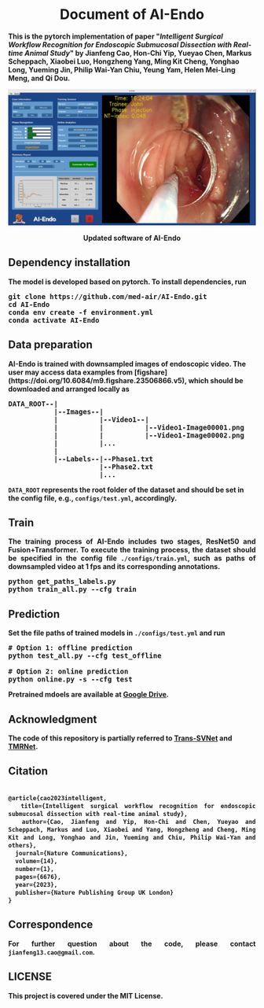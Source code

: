 <h1 align="center"> Document of AI-Endo</h1>

[//]: # (<HR SIZE=10>)
<b align="justify">This is the pytorch implementation of paper "<i><b>Intelligent Surgical Workflow Recognition for Endoscopic
Submucosal Dissection with Real-time Animal Study</i></b>" by Jianfeng Cao, Hon-Chi Yip, Yueyao Chen, Markus Scheppach, Xiaobei Luo,
Hongzheng Yang, Ming Kit Cheng, Yonghao Long, Yueming Jin, Philip Wai-Yan Chiu, Yeung Yam, Helen Mei-Ling Meng, and Qi Dou.</p>

[![Watch the video](./imgs/gui.png)](https://github.com/cao13jf/ESDGUI)
<p align="center">Updated software of AI-Endo</p>

<h2>Dependency installation</h2>
The model is developed based on pytorch. To install dependencies, run

<pre>
git clone https://github.com/med-air/AI-Endo.git
cd AI-Endo
conda env create -f environment.yml
conda activate AI-Endo
</pre>

<h2>Data preparation</h2>
AI-Endo is trained with downsampled images of endoscopic video. The user may access data examples from [figshare](https://doi.org/10.6084/m9.figshare.23506866.v5), which 
should be downloaded and arranged locally as 
<pre>
DATA_ROOT--|
           |--Images--|
           |          |--Video1--|
           |          |          |--Video1-Image00001.png
           |          |          |--Video1-Image00002.png
           |          |...
           |
           |--Labels--|--Phase1.txt
                      |--Phase2.txt
                      |...
</pre>
<code>DATA_ROOT</code> represents the root folder of the dataset and should be set in the config file, e.g., <code>configs/test.yml</code>, accordingly.

<h2>Train</h2>
<p align="justify">The training process of AI-Endo includes two stages, ResNet50 and Fusion+Transformer. To execute the
training process, the dataset should be specified in the config file <code>./configs/train.yml</code>, such as paths of downsampled 
video at 1 fps and its corresponding annotations.</p>

<pre>
python get_paths_labels.py
python train_all.py --cfg train
</pre>

<h2>Prediction</h2>
<p align="justify">Set the file paths of trained models in <code>./configs/test.yml</code> and run</p>

<pre>
# Option 1: offline prediction
python test_all.py --cfg test_offline

# Option 2: online prediction
python online.py -s --cfg test
</pre>
Pretrained mdoels are available at [Google Drive](https://drive.google.com/drive/folders/1aMgEuxhZjLtSJ3ica6EVKYkGeMGG1Vtw?usp=share_link).

<h2>Acknowledgment</h2>
The code of this repository is partially referred to <a href="https://github.com/xjgaocs/Trans-SVNet">Trans-SVNet</a> and <a href="https://github.com/YuemingJin/TMRNet">TMRNet</a>.

<h2>Citation</h2>
<pre><code>
@article{cao2023intelligent,
  title={Intelligent surgical workflow recognition for endoscopic submucosal dissection with real-time animal study},
  author={Cao, Jianfeng and Yip, Hon-Chi and Chen, Yueyao and Scheppach, Markus and Luo, Xiaobei and Yang, Hongzheng and Cheng, Ming Kit and Long, Yonghao and Jin, Yueming and Chiu, Philip Wai-Yan and others},
  journal={Nature Communications},
  volume={14},
  number={1},
  pages={6676},
  year={2023},
  publisher={Nature Publishing Group UK London}
}
</code></pre>

<h2>Correspondence</h2>
<p align="justify">For further question about the code, please contact <code>jianfeng13.cao@gmail.com</code>.</p>

<h2>LICENSE</h2>
<p align="justify">This project is covered under the MIT License.</p>
